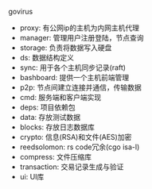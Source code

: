 govirus
- proxy: 有公网ip的主机为内网主机代理
- manager: 管理用户注册登陆，节点查询
- storage: 负责将数据写入硬盘
- ds: 数据结构定义
- sync: 用于各个主机同步记录(raft)
- bashboard: 提供一个主机前端管理
- p2p: 节点间建立连接并通信，传输数据
- cmd: 服务端和客户端实现
- deps: 项目依赖包
- data: 存放测试数据
- blocks: 存放日志数据库
- crypto: 信息(RSA)和文件(AES)加密
- reedsolomon: rs code冗余(cgo isa-l)
- compress: 文件压缩库
- transaction: 交易记录生成与验证
- ui: UI库

